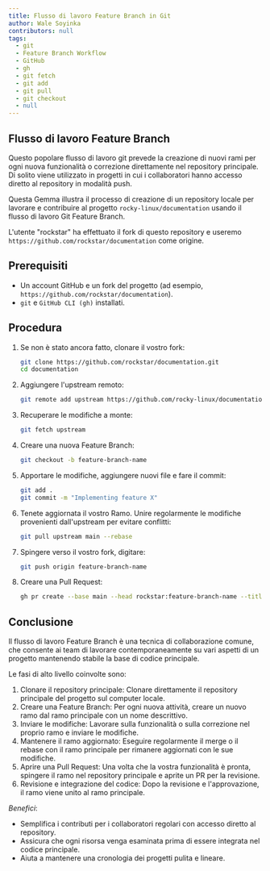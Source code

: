 ```yaml
---
title: Flusso di lavoro Feature Branch in Git
author: Wale Soyinka
contributors: null
tags:
  - git
  - Feature Branch Workflow
  - GitHub
  - gh
  - git fetch
  - git add
  - git pull
  - git checkout
  - null
---
```


## Flusso di lavoro Feature Branch

Questo popolare flusso di lavoro git prevede la creazione di nuovi rami per ogni nuova funzionalità o correzione direttamente nel repository principale.
Di solito viene utilizzato in progetti in cui i collaboratori hanno accesso diretto al repository in modalità push.

Questa Gemma illustra il processo di creazione di un repository locale per lavorare e contribuire al progetto `rocky-linux/documentation` usando il flusso di lavoro Git Feature Branch.

L'utente "rockstar" ha effettuato il fork di questo repository e useremo `https://github.com/rockstar/documentation` come origine.

## Prerequisiti

- Un account GitHub e un fork del progetto (ad esempio, `https://github.com/rockstar/documentation`).
- `git` e `GitHub CLI (gh)` installati.

## Procedura

1. Se non è stato ancora fatto, clonare il vostro fork:
   ```bash
   git clone https://github.com/rockstar/documentation.git
   cd documentation
   ```
2. Aggiungere l'upstream remoto:
   ```bash
   git remote add upstream https://github.com/rocky-linux/documentation.git
   ```
3. Recuperare le modifiche a monte:
   ```bash
   git fetch upstream
   ```
4. Creare una nuova Feature Branch:
   ```bash
   git checkout -b feature-branch-name
   ```
5. Apportare le modifiche, aggiungere nuovi file e fare il commit:

   ```bash
   git add .
   git commit -m "Implementing feature X"
   ```
6. Tenete aggiornata il vostro Ramo. Unire regolarmente le modifiche provenienti dall'upstream per evitare conflitti:
   ```bash
   git pull upstream main --rebase
   ```
7. Spingere verso il vostro fork, digitare:
   ```bash
   git push origin feature-branch-name
   ```
8. Creare una Pull Request:
   ```bash
   gh pr create --base main --head rockstar:feature-branch-name --title "New Feature X" --body "Long Description of the feature"
   ```

## Conclusione

Il flusso di lavoro Feature Branch è una tecnica di collaborazione comune, che consente ai team di lavorare contemporaneamente su vari aspetti di un progetto mantenendo stabile la base di codice principale.

Le fasi di alto livello coinvolte sono:

1. Clonare il repository principale: Clonare direttamente il repository principale del progetto sul computer locale.
2. Creare una Feature Branch: Per ogni nuova attività, creare un nuovo ramo dal ramo principale con un nome descrittivo.
3. Inviare le modifiche: Lavorare sulla funzionalità o sulla correzione nel proprio ramo e inviare le modifiche.
4. Mantenere il ramo aggiornato: Eseguire regolarmente il merge o il rebase con il ramo principale per rimanere aggiornati con le sue modifiche.
5. Aprire una Pull Request: Una volta che la vostra funzionalità è pronta, spingere il ramo nel repository principale e aprite un PR per la revisione.
6. Revisione e integrazione del codice: Dopo la revisione e l'approvazione, il ramo viene unito al ramo principale.

_Benefici_:

- Semplifica i contributi per i collaboratori regolari con accesso diretto al repository.
- Assicura che ogni risorsa venga esaminata prima di essere integrata nel codice principale.
- Aiuta a mantenere una cronologia dei progetti pulita e lineare.
